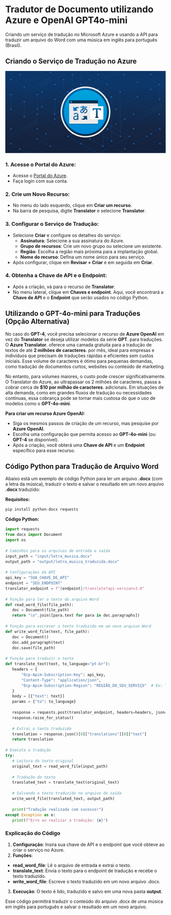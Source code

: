 # Tradutor de Documento utilizando Azure e OpenAI GPT4o-mini

Criando um serviço de tradução no Microsoft Azure e usando a API para traduzir um arquivo do Word com uma música em inglês para português (Brasil).

## Criando o Serviço de Tradução no Azure

![translator](https://github.com/devcaiada/azure-openai-translator/blob/main/assets/translator-azure.png?raw=true)

### 1. Acesse o Portal do Azure:

- Acesse o [Portal do Azure](https://login.microsoftonline.com/organizations/oauth2/v2.0/authorize?redirect_uri=https%3A%2F%2Fportal.azure.com%2Fsignin%2Findex%2F&response_type=code%20id_token&scope=https%3A%2F%2Fmanagement.core.windows.net%2F%2Fuser_impersonation%20openid%20email%20profile&state=OpenIdConnect.AuthenticationProperties%3D_ZvB7Dex0LoCtOMBba3b5EF55VoYbA__Jg14bZc9FWRyn-cGqCP22hTKOhDR37rVgBz9ZJpV1P3sxnuJiQVbP8fg9BjJFW9MsecrjOu3OM2yikbEUFG9XKIwFP76Cu_WlTPsB3wdSbm1Ocots4bfsDMTtZO-Zdm1BSj-7Wz1ibjZUemvQSaymb0a5Bft6hXqKLq1auG_poiqn53x0cSW4wGEoIeT8H1EgkJjuGNfYEySVAaRukgz1ZRDpZrmcdt79ah9UH9bvcsCxhHSuqHPTR1ZnneZ64oSZCAxaAlx0XoRTU4AFAXmtyn5yau5LvvtvKXB7yjiRUTWrPRlXd3bcSUnHXQMj4b4JhMi4Wz0oz28zkB2sZaUN4uEYcN1cs6Vgku-Vsp2LA-MRcDiffxcPTGDBQrUnpjnISCuEyifZjkOr40AauFgoFvYFEK-w8_oMikGNpE9KWvZ2PahAI8euhZRqSGenEkmXs_clt7uaO0&response_mode=form_post&nonce=638659947937869079.ZmFlMmY4ZjYtNjQ5MC00NDE3LTkzNmItOTc2YmJiMGI4Nzg2Zjc5YTk1NGMtNTVmYi00NjZjLTlkYjQtZmVhNjFkMjRkNTg4&client_id=c44b4083-3bb0-49c1-b47d-974e53cbdf3c&site_id=501430&client-request-id=e7b361e0-8e67-4f94-ba8a-78b1cc5b204d&x-client-SKU=ID_NET472&x-client-ver=7.5.0.0&sso_reload=true).
- Faça login com sua conta.

### 2. Crie um Novo Recurso:

- No menu do lado esquerdo, clique em **Criar um recurso**.
- Na barra de pesquisa, digite **Translator** e selecione **Translator**.

### 3. Configurar o Serviço de Tradução:

- Selecione **Criar** e configure os detalhes do serviço:
  - **Assinatura**: Selecione a sua assinatura do Azure.
  - **Grupo de recursos**: Crie um novo grupo ou selecione um existente.
  - **Região**: Escolha a região mais próxima para a implantação global.
  - **Nome do recurso**: Defina um nome único para seu serviço.
- Após configurar, clique em **Revisar + Criar** e em seguida em **Criar**.

### 4. Obtenha a Chave de API e o Endpoint:

- Após a criação, vá para o recurso de **Translator**.
- No menu lateral, clique em **Chaves e endpoint**. Aqui, você encontrará a **Chave de API** e o **Endpoint** que serão usados no código Python.

## Utilizando o GPT-4o-mini para Traduções (Opção Alternativa)

No caso do **GPT-4**, você precisa selecionar o recurso de **Azure OpenAI** em vez do **Translator** se deseja utilizar modelos da série **GPT**. para traduções. O **Azure Translator**. oferece uma camada gratuita para a tradução de textos de até **2 milhões de caracteres**. por mês, ideal para empresas e indivíduos que precisam de traduções rápidas e eficientes sem custos iniciais. Esse volume de caracteres é ótimo para pequenas demandas, como tradução de documentos curtos, websites ou conteúdo de marketing.

No entanto, para volumes maiores, o custo pode crescer significativamente. O Translator do Azure, ao ultrapassar os 2 milhões de caracteres, passa a cobrar cerca de **$10 por milhão de caracteres**. adicionais. Em situações de alta demanda, como em grandes fluxos de tradução ou necessidades contínuas, essa cobrança pode se tornar mais custosa do que o uso de modelos como o **GPT-4o-mini**.

**Para criar um recurso Azure OpenAI:**

- Siga os mesmos passos de criação de um recurso, mas pesquise por **Azure OpenAI**.
- Escolha uma configuração que permita acesso ao **GPT-4o-mini** (ou **GPT-4** se disponível).
- Após a criação, você obterá uma **Chave de API** e um **Endpoint** específico para esse recurso.

## Código Python para Tradução de Arquivo Word

Abaixo está um exemplo de código Python para ler um arquivo **.docx** (com a letra da música), traduzir o texto e salvar o resultado em um novo arquivo **.docx** traduzido:

**Requisitos:**

```python
pip install python-docx requests
```

**Código Python:**

```python
import requests
from docx import Document
import os

# Caminhos para os arquivos de entrada e saída
input_path = "input/letra_musica.docx"
output_path = "output/letra_musica_traduzida.docx"

# Configurações da API
api_key = "SUA_CHAVE_DE_API"
endpoint = "SEU_ENDPOINT"
translator_endpoint = f"{endpoint}/translate?api-version=3.0"

# Função para ler o texto do arquivo Word
def read_word_file(file_path):
   doc = Document(file_path)
   return "\n".join([para.text for para in doc.paragraphs])

# Função para escrever o texto traduzido em um novo arquivo Word
def write_word_file(text, file_path):
   doc = Document()
   doc.add_paragraph(text)
   doc.save(file_path)

# Função para traduzir o texto
def translate_text(text, to_language="pt-br"):
   headers = {
       "Ocp-Apim-Subscription-Key": api_key,
       "Content-Type": "application/json",
       "Ocp-Apim-Subscription-Region": "REGIÃO_DO_SEU_SERVIÇO"  # Ex: "brazilsouth"
   }
   body = [{"text": text}]
   params = {"to": to_language}

   response = requests.post(translator_endpoint, headers=headers, json=body, params=params)
   response.raise_for_status()

   # Extrai o texto traduzido
   translation = response.json()[0]["translations"][0]["text"]
   return translation

# Executa a tradução
try:
   # Leitura do texto original
   original_text = read_word_file(input_path)

   # Tradução do texto
   translated_text = translate_text(original_text)

   # Salvando o texto traduzido no arquivo de saída
   write_word_file(translated_text, output_path)

   print("Tradução realizada com sucesso!")
except Exception as e:
   print(f"Erro ao realizar a tradução: {e}")
```

### Explicação do Código

1. **Configuração**: Insira sua chave de API e o endpoint que você obteve ao criar o serviço no Azure.
2. **Funções**:

- **read_word_file**: Lê o arquivo de entrada e extrai o texto.
- **translate_text**: Envia o texto para o endpoint de tradução e recebe o texto traduzido.
- **write_word_file**: Escreve o texto traduzido em um novo arquivo .docx.

3. **Execução**: O texto é lido, traduzido e salvo em uma nova pasta **output**.

Esse código permitirá traduzir o conteúdo do arquivo .docx de uma música em inglês para português e salvar o resultado em um novo arquivo.
